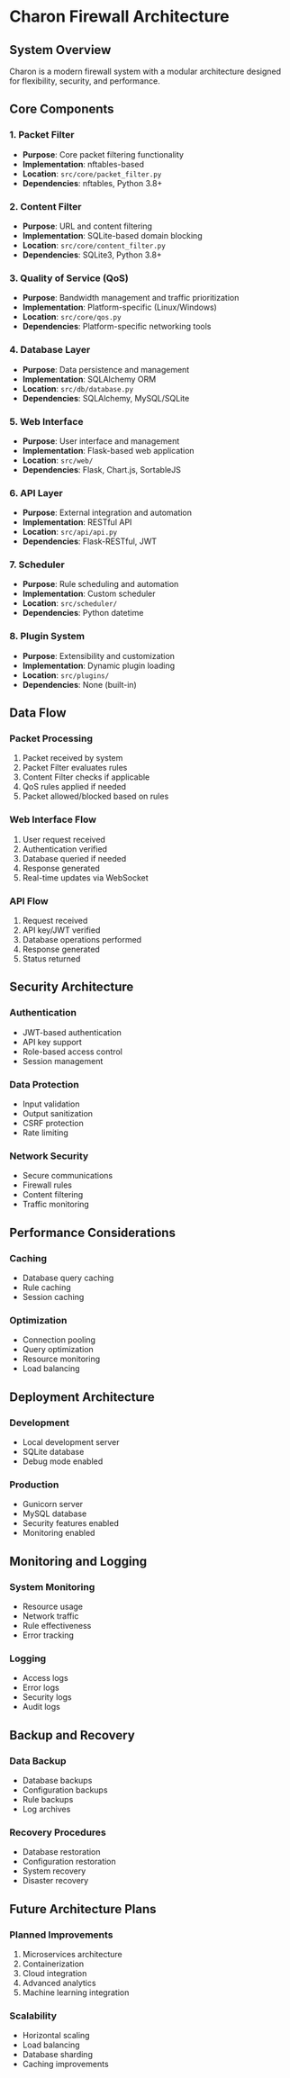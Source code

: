 # Charon Firewall Architecture

## System Overview
Charon is a modern firewall system with a modular architecture designed for flexibility, security, and performance.

## Core Components

### 1. Packet Filter
- **Purpose**: Core packet filtering functionality
- **Implementation**: nftables-based
- **Location**: `src/core/packet_filter.py`
- **Dependencies**: nftables, Python 3.8+

### 2. Content Filter
- **Purpose**: URL and content filtering
- **Implementation**: SQLite-based domain blocking
- **Location**: `src/core/content_filter.py`
- **Dependencies**: SQLite3, Python 3.8+

### 3. Quality of Service (QoS)
- **Purpose**: Bandwidth management and traffic prioritization
- **Implementation**: Platform-specific (Linux/Windows)
- **Location**: `src/core/qos.py`
- **Dependencies**: Platform-specific networking tools

### 4. Database Layer
- **Purpose**: Data persistence and management
- **Implementation**: SQLAlchemy ORM
- **Location**: `src/db/database.py`
- **Dependencies**: SQLAlchemy, MySQL/SQLite

### 5. Web Interface
- **Purpose**: User interface and management
- **Implementation**: Flask-based web application
- **Location**: `src/web/`
- **Dependencies**: Flask, Chart.js, SortableJS

### 6. API Layer
- **Purpose**: External integration and automation
- **Implementation**: RESTful API
- **Location**: `src/api/api.py`
- **Dependencies**: Flask-RESTful, JWT

### 7. Scheduler
- **Purpose**: Rule scheduling and automation
- **Implementation**: Custom scheduler
- **Location**: `src/scheduler/`
- **Dependencies**: Python datetime

### 8. Plugin System
- **Purpose**: Extensibility and customization
- **Implementation**: Dynamic plugin loading
- **Location**: `src/plugins/`
- **Dependencies**: None (built-in)

## Data Flow

### Packet Processing
1. Packet received by system
2. Packet Filter evaluates rules
3. Content Filter checks if applicable
4. QoS rules applied if needed
5. Packet allowed/blocked based on rules

### Web Interface Flow
1. User request received
2. Authentication verified
3. Database queried if needed
4. Response generated
5. Real-time updates via WebSocket

### API Flow
1. Request received
2. API key/JWT verified
3. Database operations performed
4. Response generated
5. Status returned

## Security Architecture

### Authentication
- JWT-based authentication
- API key support
- Role-based access control
- Session management

### Data Protection
- Input validation
- Output sanitization
- CSRF protection
- Rate limiting

### Network Security
- Secure communications
- Firewall rules
- Content filtering
- Traffic monitoring

## Performance Considerations

### Caching
- Database query caching
- Rule caching
- Session caching

### Optimization
- Connection pooling
- Query optimization
- Resource monitoring
- Load balancing

## Deployment Architecture

### Development
- Local development server
- SQLite database
- Debug mode enabled

### Production
- Gunicorn server
- MySQL database
- Security features enabled
- Monitoring enabled

## Monitoring and Logging

### System Monitoring
- Resource usage
- Network traffic
- Rule effectiveness
- Error tracking

### Logging
- Access logs
- Error logs
- Security logs
- Audit logs

## Backup and Recovery

### Data Backup
- Database backups
- Configuration backups
- Rule backups
- Log archives

### Recovery Procedures
- Database restoration
- Configuration restoration
- System recovery
- Disaster recovery

## Future Architecture Plans

### Planned Improvements
1. Microservices architecture
2. Containerization
3. Cloud integration
4. Advanced analytics
5. Machine learning integration

### Scalability
- Horizontal scaling
- Load balancing
- Database sharding
- Caching improvements 